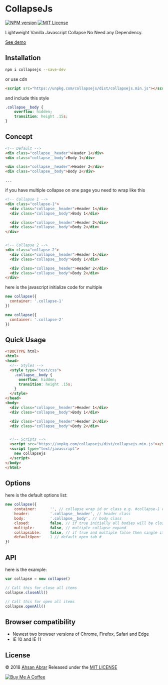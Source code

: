 # CollapseJs

[![NPM version][npm-image]][npm-url]
[![MIT License][license-image]][license-url]

Lightweight Vanilla Javascript Collapse No Need any Dependency.

[See demo](https://ahsanabrar.github.io/collapse/)

## Installation

```bash
npm i collapsejs --save-dev
```

or use cdn

```html
<script src="https://unpkg.com/collapsejs/dist/collapsejs.min.js"></script>
```

and include this style

```css
.collapse__body {
    overflow: hidden;
    transition: height .15s;
}
```

## Concept

```html
<!-- Default -->
<div class="collapse__header">Header 1</div>
<div class="collapse__body">Body 1</div>

<div class="collapse__header">Header 2</div>
<div class="collapse__body">Body 2</div>

...
```

if you have multiple collapse on one page you need to wrap like this

```html
<!-- Collapse 1 -->
<div class="collapse-1">
  <div class="collapse__header">Header 1</div>
  <div class="collapse__body">Body 1</div>

  <div class="collapse__header">Header 2</div>
  <div class="collapse__body">Body 2</div>
</div>


<!-- Collapse 2 -->
<div class="collapse-2">
  <div class="collapse__header">Header 1</div>
  <div class="collapse__body">Body 1</div>

  <div class="collapse__header">Header 2</div>
  <div class="collapse__body">Body 2</div>
</div>
```

here is the javascript initialize code for multiple

```javascript
new collapse({
  container: '.collapse-1'
})

new collapse({
  container: '.collapse-2'
})
```


## Quick Usage

```html
<!DOCTYPE html>
<html>
<head>
  <!-- Styles -->
  <style type="text/css">
    .collapse__body {
      overflow: hidden;
      transition: height .15s;
    }
  </style>
</head>
<body>
  <div class="collapse__header">Header 1</div>
  <div class="collapse__body">Body 1</div>

  <div class="collapse__header">Header 2</div>
  <div class="collapse__body">Body 2</div>


  <!-- Scripts -->
  <script src="https://unpkg.com/collapsejs/dist/collapsejs.min.js"></script>
  <script type="text/javascript">
    new collapsejs
  </script>
</body>
</html>
```

## Options

here is the default options list:

```javascript
new collapse({
    container:      '', // collapse wrap id or class e.g. #collapse-1 or .collapse-1
    header:         '.collapse__header', // header class
    body:           '.collapse__body', // body class
    closed:         false, // if true initially all bodies will be closed
    multiple:       false, // multiple collapse expand
    collapsible:    false, // if true and multiple false then single item also collapsible.
    defaultOpen:    1 // default open tab #
})
```

## API

here is the example:

```javascript
var collapse = new collapse()

// Call this for close all items
collapse.closeAll()

// Call this for open all items
collapse.openAll()
```

## Browser compatibility

* Newest two browser versions of Chrome, Firefox, Safari and Edge
* IE 10 and IE 11

## License

© 2018 [Ahsan Abrar](https://github.com/AhsanAbrar)
Released under the [MIT LICENSE](http://opensource.org/licenses/MIT)

<a href="https://www.buymeacoffee.com/ahsan" target="_blank"><img src="https://www.buymeacoffee.com/assets/img/custom_images/orange_img.png" alt="Buy Me A Coffee" style="height: auto !important;width: auto !important;" ></a>

[npm-image]: https://img.shields.io/npm/v/collapsejs.svg
[npm-url]: https://npmjs.com/package/collapsejs

[license-image]: https://img.shields.io/npm/l/collapsejs.svg
[license-url]: LICENSE
